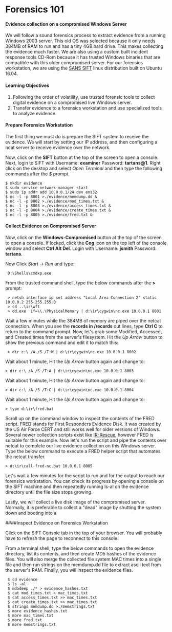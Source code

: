 
# Forensics 101
#### Evidence collection on a compromised Windows Server

We will follow a sound forensics process to extract evidence from a running Windows 2003 server.  This old OS was selected because it only needs 384MB of RAM to run and has a tiny 4GB hard drive.  This makes collecting the evidence much faster.  We are also using a custom built incident response tools CD-Rom because it has trusted Windows binaries that are compatible with this older compromised server.  For our forensics workstation, we are using the [SANS SIFT](https://digital-forensics.sans.org/community/downloads#overview) linux distribution built on Ubuntu 16.04.  

#### Learning Objectives

1. Following the order of volatility, use trusted forensic tools to collect digital evidence on a compromised live Windows server.
1. Transfer evidence to a forensics workstation and use specialized tools to analyze evidence. 

#### Prepare Forensics Workstation
The first thing we must do is prepare the SIFT system to receive the evidence.  We will start by setting our IP address, and then configuring a ncat server to receive evidence over the network.  

Now, click on the **SIFT** button at the top of the screen to open a console.  Next, login to SIFT with Username: **examiner**  Password: **tartans@1**.  Right click on the desktop and select *Open Terminal* and then type the following commands after the *$* prompt.

    $ mkdir evidence    
    $ sudo service network-manager start
    $ sudo ip addr add 10.0.0.1/24 dev ens32
    $ nc -l -p 8001 >./evidence/memdump.dd &
    $ nc -l -p 8002 >./evidence/mod_times.txt &
    $ nc -l -p 8003 >./evidence/access_times.txt &
    $ nc -l -p 8004 >./evidence/create_times.txt &
    $ nc -l -p 8005 >./evidence/fred.txt &
    
#### Collect Evidence on Compromised Server

Now, click on the **Windows-Compromised** button at the top of the screen to open a console.  If locked, click the **Cog** icon on the top left of the console window and select **Ctrl Alt Del**.  Login with Username: **jsmith**  Password: **tartans**.  

Now Click *Start* -> *Run* and type:

     D:\Shells\cmdxp.exe

From the trusted command shell, type the below commands after the **>** prompt:

     > netsh interface ip set address "Local Area Connection 2" static 10.0.0.2 255.255.255.0
     > cd ..\ir\wft
     > dd.exe  if=\\.\PhysicalMemory | d:\ir\cygwin\nc.exe 10.0.0.1 8001

Wait a few minutes while the 384MB of memory are piped over the netcat connection.  When you see the **records in /records** out lines, type **Ctrl C** to return to the command prompt.  Now, let's grab some Modified, Accessed, and Created times from the server's filesystem.  Hit the *Up Arrow* button to show the previous command and edit it to match this:

     > dir c:\ /A /S /T:W | d:\ir\cygwin\nc.exe 10.0.0.1 8002

Wait about 1 minute, Hit the *Up Arrow* button again and change to:

    > dir c:\ /A /S /T:A | d:\ir\cygwin\nc.exe 10.0.0.1 8003

Wait about 1 minute, Hit the *Up Arrow* button again and change to:

    > dir c:\ /A /S /T:C | d:\ir\cygwin\nc.exe 10.0.0.1 8004

Wait about 1 minute, Hit the *Up Arrow* button again and change to:

    > type d:\ir\fred.bat

Scroll up on the command window to inspect the contents of the FRED script.  FRED stands for First Responders Evidence Disk.  It was created by the US Air Force CERT and still works well for older versions of Windows.  Several newer collection scripts exist like [IR-Rescue](https://github.com/diogo-fernan/ir-rescue), however FRED is suitable for this example. Now let's run the script and pipe the contents over netcat to complete our live evidence collection on this Windows server.  Type the below command to execute a FRED helper script that automates the netcat transfer.

    > d:\ir\call-fred-nc.bat 10.0.0.1 8005

Let's wait a few minutes for the script to run and for the output to reach our forensics workstation.  You can check its progress by opening a console on the SIFT machine and then repeatedly running ls-al on the evidence directory until the file size stops growing.

Lastly, we will collect a live disk image of the compromised server.  Normally, it is preferable to collect a "dead" image by shutting the system down and booting into a 

####Inspect Evidence on Forensics Workstation

Click on the SIFT Console tab in the top of your browser.  You will probably have to refresh the page to reconnect to this console.

From a terminal shell, type the below commands to open the evidence directory, list its contents, and then create MD5 hashes of the evidence files.  You will also merge the collected file system MAC times into a single file and then run strings on the memdump.dd file to extract ascii text from the server's RAM.  Finally, you will inspect the evidence files.

     $ cd evidence
     $ ls -al
     $ md5deep ./* > evidence_hashes.txt
     $ cat mod_times.txt > mac_times.txt
     $ cat access_times.txt >> mac_times.txt
     $ cat create_times.txt >> mac_times.txt
     $ strings memdump.dd >./memstrings.txt
     $ more evidence_hashes.txt     
     $ more mac_times.txt
     $ more fred.txt
     $ more memstrings.txt
